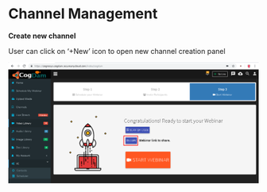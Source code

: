 # Channel Management

**Create new channel**

User can click on ‘+New’ icon to open new channel creation panel

![](../../../.gitbook/assets/image%20%2833%29.png)

